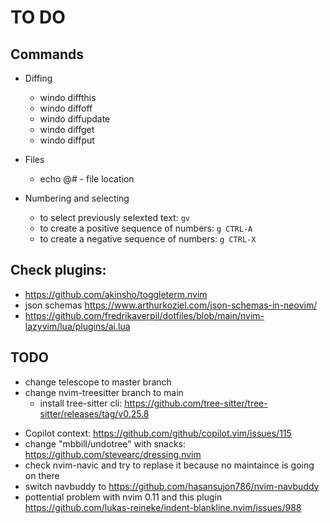 # TO DO

## Commands

- Diffing
    - windo diffthis
    - windo diffoff
    - windo diffupdate
    - windo diffget
    - windo diffput

- Files
    - echo @# - file location

- Numbering and selecting
    - to select previously selexted text: `gv`
    - to create a positive sequence of numbers: `g CTRL-A`
    - to create a negative sequence of numbers: `g CTRL-X`

## Check plugins:

- https://github.com/akinsho/toggleterm.nvim
- json schemas https://www.arthurkoziel.com/json-schemas-in-neovim/
- https://github.com/fredrikaverpil/dotfiles/blob/main/nvim-lazyvim/lua/plugins/ai.lua

## TODO

+ change telescope to master branch
+ change nvim-treesitter branch to main
  + install tree-sitter cli: https://github.com/tree-sitter/tree-sitter/releases/tag/v0.25.8
- Copilot context: https://github.com/github/copilot.vim/issues/115
- change "mbbill/undotree" with snacks: https://github.com/stevearc/dressing.nvim
- check nvim-navic and try to replase it because no maintaince is going on there
- switch navbuddy to https://github.com/hasansujon786/nvim-navbuddy
- pottential problem with nvim 0.11 and this plugin https://github.com/lukas-reineke/indent-blankline.nvim/issues/988
